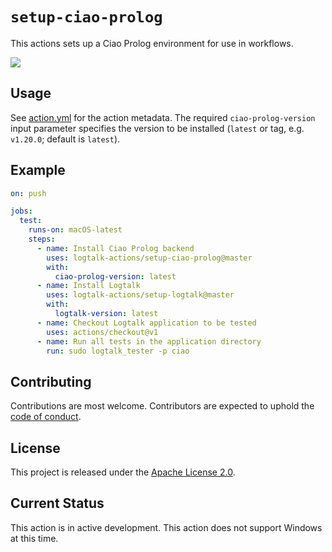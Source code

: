 # `setup-ciao-prolog`

This actions sets up a Ciao Prolog environment for use in workflows.

![](https://github.com/logtalk-actions/setup-ciao-prolog/workflows/Test/badge.svg)

## Usage

See [action.yml](action.yml) for the action metadata. The required `ciao-prolog-version` input parameter specifies the version to be installed (`latest` or tag, e.g. `v1.20.0`; default is `latest`).

## Example

```yml
on: push

jobs:
  test:
    runs-on: macOS-latest
    steps:
      - name: Install Ciao Prolog backend
        uses: logtalk-actions/setup-ciao-prolog@master
        with:
          ciao-prolog-version: latest
      - name: Install Logtalk
        uses: logtalk-actions/setup-logtalk@master
        with:
          logtalk-version: latest
      - name: Checkout Logtalk application to be tested
        uses: actions/checkout@v1
      - name: Run all tests in the application directory
        run: sudo logtalk_tester -p ciao
```

## Contributing

Contributions are most welcome. Contributors are expected to uphold the [code of conduct](CODE_OF_CONDUCT.md).

## License

This project is released under the [Apache License 2.0](LICENSE).

## Current Status

This action is in active development. This action does not support Windows at this time.
